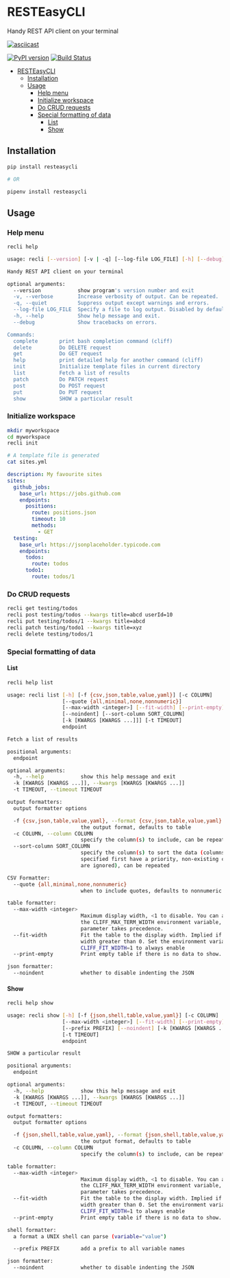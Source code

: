 # RESTEasyCLI

Handy REST API client on your terminal

[![asciicast](https://asciinema.org/a/218991.svg)](https://asciinema.org/a/218991)

[![PyPI version](https://img.shields.io/pypi/v/RESTEasyCLI.svg)](https://pypi.org/project/RESTEasyCLI)
[![Build Status](https://travis-ci.org/rapidstack/RESTEasyCLI.svg?branch=master)](https://travis-ci.org/rapidstack/RESTEasyCLI)

- [RESTEasyCLI](#resteasycli)
  - [Installation](#installation)
  - [Usage](#usage)
    - [Help menu](#help-menu)
    - [Initialize workspace](#initialize-workspace)
    - [Do CRUD requests](#do-crud-requests)
    - [Special formatting of data](#special-formatting-of-data)
      - [List](#list)
      - [Show](#show)

## Installation

```bash
pip install resteasycli

# OR

pipenv install resteasycli
```

## Usage

### Help menu
```bash
recli help
```

```bash
usage: recli [--version] [-v | -q] [--log-file LOG_FILE] [-h] [--debug]

Handy REST API client on your terminal

optional arguments:
  --version            show program's version number and exit
  -v, --verbose        Increase verbosity of output. Can be repeated.
  -q, --quiet          Suppress output except warnings and errors.
  --log-file LOG_FILE  Specify a file to log output. Disabled by default.
  -h, --help           Show help message and exit.
  --debug              Show tracebacks on errors.

Commands:
  complete       print bash completion command (cliff)
  delete         Do DELETE request
  get            Do GET request
  help           print detailed help for another command (cliff)
  init           Initialize template files in current directory
  list           Fetch a list of results
  patch          Do PATCH request
  post           Do POST request
  put            Do PUT request
  show           SHOW a particular result
```

### Initialize workspace
```bash
mkdir myworkspace
cd myworkspace
recli init

# A template file is generated
cat sites.yml
```

```yaml
description: My favourite sites
sites:    
  github_jobs:
    base_url: https://jobs.github.com
    endpoints:
      positions:
        route: positions.json
        timeout: 10
        methods:
          - GET
  testing:
    base_url: https://jsonplaceholder.typicode.com
    endpoints:
      todos:
        route: todos
      todo1:
        route: todos/1
```

### Do CRUD requests

```bash
recli get testing/todos
recli post testing/todos --kwargs title=abcd userId=10
recli put testing/todos/1 --kwargs title=abcd
recli patch testing/todo1 --kwargs title=xyz
recli delete testing/todos/1
```

### Special formatting of data

#### List

```bash
recli help list
```

```bash
usage: recli list [-h] [-f {csv,json,table,value,yaml}] [-c COLUMN]
                  [--quote {all,minimal,none,nonnumeric}]
                  [--max-width <integer>] [--fit-width] [--print-empty]
                  [--noindent] [--sort-column SORT_COLUMN]
                  [-k [KWARGS [KWARGS ...]]] [-t TIMEOUT]
                  endpoint

Fetch a list of results

positional arguments:
  endpoint

optional arguments:
  -h, --help            show this help message and exit
  -k [KWARGS [KWARGS ...]], --kwargs [KWARGS [KWARGS ...]]
  -t TIMEOUT, --timeout TIMEOUT

output formatters:
  output formatter options

  -f {csv,json,table,value,yaml}, --format {csv,json,table,value,yaml}
                        the output format, defaults to table
  -c COLUMN, --column COLUMN
                        specify the column(s) to include, can be repeated
  --sort-column SORT_COLUMN
                        specify the column(s) to sort the data (columns
                        specified first have a priority, non-existing columns
                        are ignored), can be repeated

CSV Formatter:
  --quote {all,minimal,none,nonnumeric}
                        when to include quotes, defaults to nonnumeric

table formatter:
  --max-width <integer>
                        Maximum display width, <1 to disable. You can also use
                        the CLIFF_MAX_TERM_WIDTH environment variable, but the
                        parameter takes precedence.
  --fit-width           Fit the table to the display width. Implied if --max-
                        width greater than 0. Set the environment variable
                        CLIFF_FIT_WIDTH=1 to always enable
  --print-empty         Print empty table if there is no data to show.

json formatter:
  --noindent            whether to disable indenting the JSON
```

#### Show

```bash
recli help show
```

```bash
usage: recli show [-h] [-f {json,shell,table,value,yaml}] [-c COLUMN]
                  [--max-width <integer>] [--fit-width] [--print-empty]
                  [--prefix PREFIX] [--noindent] [-k [KWARGS [KWARGS ...]]]
                  [-t TIMEOUT]
                  endpoint

SHOW a particular result

positional arguments:
  endpoint

optional arguments:
  -h, --help            show this help message and exit
  -k [KWARGS [KWARGS ...]], --kwargs [KWARGS [KWARGS ...]]
  -t TIMEOUT, --timeout TIMEOUT

output formatters:
  output formatter options

  -f {json,shell,table,value,yaml}, --format {json,shell,table,value,yaml}
                        the output format, defaults to table
  -c COLUMN, --column COLUMN
                        specify the column(s) to include, can be repeated

table formatter:
  --max-width <integer>
                        Maximum display width, <1 to disable. You can also use
                        the CLIFF_MAX_TERM_WIDTH environment variable, but the
                        parameter takes precedence.
  --fit-width           Fit the table to the display width. Implied if --max-
                        width greater than 0. Set the environment variable
                        CLIFF_FIT_WIDTH=1 to always enable
  --print-empty         Print empty table if there is no data to show.

shell formatter:
  a format a UNIX shell can parse (variable="value")

  --prefix PREFIX       add a prefix to all variable names

json formatter:
  --noindent            whether to disable indenting the JSON
```